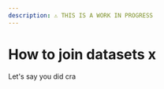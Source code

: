 ```yaml
---
description: ⚠️ THIS IS A WORK IN PROGRESS
---
```


# How to join datasets x

Let's say you did cra

